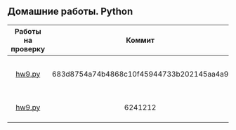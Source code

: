 ## Домашние работы. Python

|Работы на проверку|Коммит|Описание|
|:-:|:-:|:-|
| [hw9.py](./hw9.py) | 683d8754a74b4868c10f45944733b202145aa4a9 | Problem9 теперь считает быстро
| [hw9.py](./hw9.py) | 6241212| Problem40 теперь быстрее





